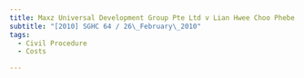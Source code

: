 ```yaml
---
title: Maxz Universal Development Group Pte Ltd v Lian Hwee Choo Phebe
subtitle: "[2010] SGHC 64 / 26\_February\_2010"
tags:
  - Civil Procedure
  - Costs

---
```


